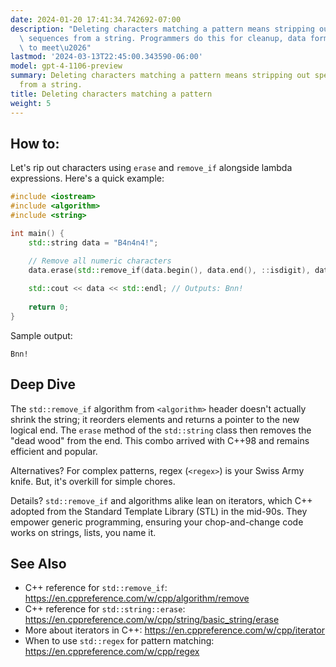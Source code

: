 ```yaml
---
date: 2024-01-20 17:41:34.742692-07:00
description: "Deleting characters matching a pattern means stripping out specific\
  \ sequences from a string. Programmers do this for cleanup, data formatting, or\
  \ to meet\u2026"
lastmod: '2024-03-13T22:45:00.343590-06:00'
model: gpt-4-1106-preview
summary: Deleting characters matching a pattern means stripping out specific sequences
  from a string.
title: Deleting characters matching a pattern
weight: 5
---
```


## How to:
Let's rip out characters using `erase` and `remove_if` alongside lambda expressions. Here's a quick example:

```cpp
#include <iostream>
#include <algorithm>
#include <string>

int main() {
    std::string data = "B4n4n4!";

    // Remove all numeric characters
    data.erase(std::remove_if(data.begin(), data.end(), ::isdigit), data.end());
    
    std::cout << data << std::endl; // Outputs: Bnn!
    
    return 0;
}
```
Sample output:
```
Bnn!
```

## Deep Dive
The `std::remove_if` algorithm from `<algorithm>` header doesn't actually shrink the string; it reorders elements and returns a pointer to the new logical end. The `erase` method of the `std::string` class then removes the "dead wood" from the end. This combo arrived with C++98 and remains efficient and popular.

Alternatives? For complex patterns, regex (`<regex>`) is your Swiss Army knife. But, it's overkill for simple chores.

Details? `std::remove_if` and algorithms alike lean on iterators, which C++ adopted from the Standard Template Library (STL) in the mid-90s. They empower generic programming, ensuring your chop-and-change code works on strings, lists, you name it.

## See Also
- C++ reference for `std::remove_if`: https://en.cppreference.com/w/cpp/algorithm/remove
- C++ reference for `std::string::erase`: https://en.cppreference.com/w/cpp/string/basic_string/erase
- More about iterators in C++: https://en.cppreference.com/w/cpp/iterator
- When to use `std::regex` for pattern matching: https://en.cppreference.com/w/cpp/regex
